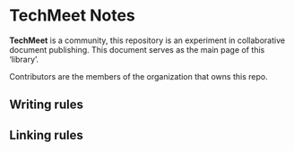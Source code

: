 # TechMeet Notes
**TechMeet** is a community, this repository is an experiment in collaborative
document publishing. This document serves as the main page of this ‘library’.

Contributors are the members of the organization that owns this repo.

## Writing rules
## Linking rules

